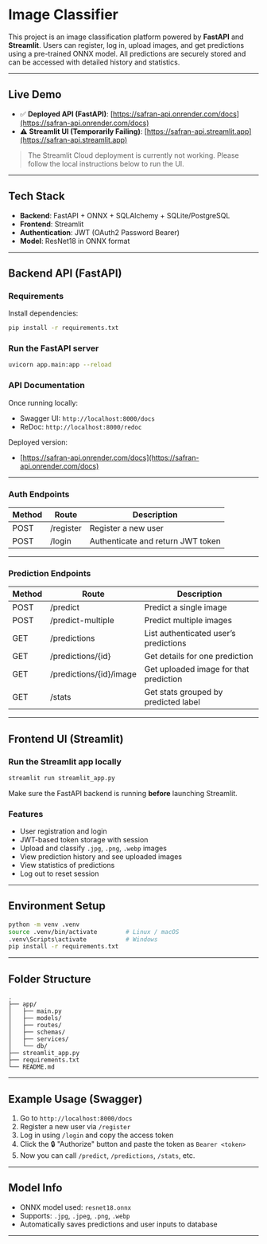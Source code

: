 # Image Classifier

This project is an image classification platform powered by **FastAPI** and **Streamlit**. Users can register, log in, upload images, and get predictions using a pre-trained ONNX model. All predictions are securely stored and can be accessed with detailed history and statistics.

---

## Live Demo

- ✅ **Deployed API (FastAPI)**: [https://safran-api.onrender.com/docs](https://safran-api.onrender.com/docs)
- ⚠️ **Streamlit UI (Temporarily Failing)**: [https://safran-api.streamlit.app](https://safran-api.streamlit.app)

> The Streamlit Cloud deployment is currently not working. Please follow the local instructions below to run the UI.

---

## Tech Stack

- **Backend**: FastAPI + ONNX + SQLAlchemy + SQLite/PostgreSQL  
- **Frontend**: Streamlit  
- **Authentication**: JWT (OAuth2 Password Bearer)  
- **Model**: ResNet18 in ONNX format  

---

## Backend API (FastAPI)

### Requirements

Install dependencies:

```bash
pip install -r requirements.txt
```

### Run the FastAPI server

```bash
uvicorn app.main:app --reload
```

### API Documentation

Once running locally:

- Swagger UI: `http://localhost:8000/docs`
- ReDoc: `http://localhost:8000/redoc`

Deployed version:

- [https://safran-api.onrender.com/docs](https://safran-api.onrender.com/docs)

---

### Auth Endpoints

| Method | Route     | Description                       |
|--------|-----------|-----------------------------------|
| POST   | /register | Register a new user               |
| POST   | /login    | Authenticate and return JWT token |

---

### Prediction Endpoints

| Method | Route                   | Description                            |
|--------|-------------------------|----------------------------------------|
| POST   | /predict                | Predict a single image                 |
| POST   | /predict-multiple       | Predict multiple images                |
| GET    | /predictions            | List authenticated user’s predictions  |
| GET    | /predictions/{id}       | Get details for one prediction         |
| GET    | /predictions/{id}/image | Get uploaded image for that prediction |
| GET    | /stats                  | Get stats grouped by predicted label   |

---

## Frontend UI (Streamlit)

### Run the Streamlit app locally

```bash
streamlit run streamlit_app.py
```

 Make sure the FastAPI backend is running **before** launching Streamlit.

### Features

- User registration and login  
- JWT-based token storage with session  
- Upload and classify `.jpg`, `.png`, `.webp` images  
- View prediction history and see uploaded images  
- View statistics of predictions  
- Log out to reset session  

---

## Environment Setup

```bash
python -m venv .venv
source .venv/bin/activate        # Linux / macOS
.venv\Scripts\activate           # Windows
pip install -r requirements.txt
```

---

## Folder Structure

```
.
├── app/
│   ├── main.py
│   ├── models/
│   ├── routes/
│   ├── schemas/
│   ├── services/
│   └── db/
├── streamlit_app.py
├── requirements.txt
└── README.md
```

---

## Example Usage (Swagger)

1. Go to `http://localhost:8000/docs`  
2. Register a new user via `/register`  
3. Log in using `/login` and copy the access token  
4. Click the 🔒 "Authorize" button and paste the token as `Bearer <token>`  
5. Now you can call `/predict`, `/predictions`, `/stats`, etc.

---

## Model Info

- ONNX model used: `resnet18.onnx`  
- Supports: `.jpg`, `.jpeg`, `.png`, `.webp`  
- Automatically saves predictions and user inputs to database  

---
